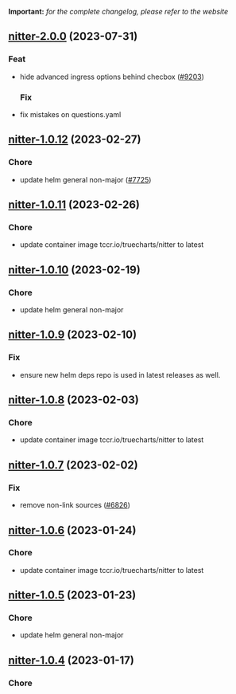 **Important:**
*for the complete changelog, please refer to the website*








## [nitter-2.0.0](https://github.com/truecharts/charts/compare/nitter-1.0.12...nitter-2.0.0) (2023-07-31)

### Feat

- hide advanced ingress options behind checbox ([#9203](https://github.com/truecharts/charts/issues/9203))
  
  ### Fix

- fix mistakes on questions.yaml
  
  


## [nitter-1.0.12](https://github.com/truecharts/charts/compare/nitter-1.0.11...nitter-1.0.12) (2023-02-27)

### Chore

- update helm general non-major ([#7725](https://github.com/truecharts/charts/issues/7725))
  
  


## [nitter-1.0.11](https://github.com/truecharts/charts/compare/nitter-1.0.10...nitter-1.0.11) (2023-02-26)

### Chore

- update container image tccr.io/truecharts/nitter to latest
  
  


## [nitter-1.0.10](https://github.com/truecharts/charts/compare/nitter-1.0.9...nitter-1.0.10) (2023-02-19)

### Chore

- update helm general non-major
  
  


## [nitter-1.0.9](https://github.com/truecharts/charts/compare/nitter-1.0.8...nitter-1.0.9) (2023-02-10)

### Fix

- ensure new helm deps repo is used in latest releases as well.
  
  


## [nitter-1.0.8](https://github.com/truecharts/charts/compare/nitter-1.0.7...nitter-1.0.8) (2023-02-03)

### Chore

- update container image tccr.io/truecharts/nitter to latest
  
  


## [nitter-1.0.7](https://github.com/truecharts/charts/compare/nitter-1.0.6...nitter-1.0.7) (2023-02-02)

### Fix

- remove non-link sources ([#6826](https://github.com/truecharts/charts/issues/6826))
  
  


## [nitter-1.0.6](https://github.com/truecharts/charts/compare/nitter-1.0.5...nitter-1.0.6) (2023-01-24)

### Chore

- update container image tccr.io/truecharts/nitter to latest
  
  


## [nitter-1.0.5](https://github.com/truecharts/charts/compare/nitter-1.0.4...nitter-1.0.5) (2023-01-23)

### Chore

- update helm general non-major
  
  


## [nitter-1.0.4](https://github.com/truecharts/charts/compare/nitter-1.0.3...nitter-1.0.4) (2023-01-17)

### Chore

